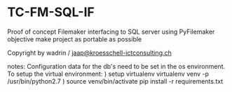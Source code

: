 # TC-FM-SQL-IF

Proof of concept Filemaker interfacing to SQL server 
using PyFilemaker objective make project as portable as possible

Copyright by wadrin / jaap@kroesschell-ictconsulting.ch

notes:
Configuration data for the db's need to be set in the os environment.
To setup the virtual environment:
	) setup virtualenv virtualenv venv -p /usr/bin/python2.7 
	) source venv/bin/activate pip install -r requirements.txt

